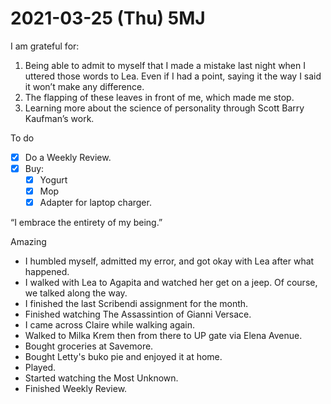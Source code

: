 # 2021-03-25 (Thu) 5MJ

I am grateful for:

1. Being able to admit to myself that I made a mistake last night when I uttered those words to Lea. Even if I had a point, saying it the way I said it won’t make any difference.
2. The flapping of these leaves in front of me, which made me stop.
3. Learning more about the science of personality through Scott Barry Kaufman’s work.

To do

- [x] Do a Weekly Review.
- [x] Buy:
   - [x] Yogurt
   - [x] Mop
   - [x] Adapter for laptop charger.

“I embrace the entirety of my being.”

Amazing

- I humbled myself, admitted my error, and got okay with Lea after what happened.
- I walked with Lea to Agapita and watched her get on a jeep. Of course, we talked along the way.
- I finished the last Scribendi assignment for the month.
- Finished watching The Assassintion of Gianni Versace.
- I came across Claire while walking again.
- Walked to Milka Krem then from there to UP gate via Elena Avenue.
- Bought groceries at Savemore.
- Bought Letty's buko pie and enjoyed it at home.
- Played.
- Started watching the Most Unknown.
- Finished Weekly Review.

